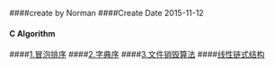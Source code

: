 ####create by Norman
####Create Date 2015-11-12

#### C Algorithm


####[1.冒泡排序](./bubblesort)
####[2.字典序](./dictSort)
####[3.文件销毁算法](./fileDestroy)
####[线性链式结构](./ListStruct)

